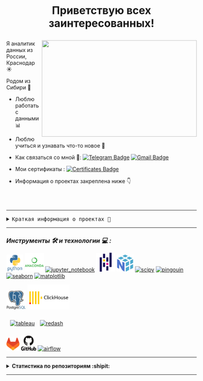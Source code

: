 <h1 align="center">

Приветствую всех заинтересованных!
<!--<img src="https://github.com/blackcater/blackcater/raw/main/images/Hi.gif" height="50"/>[![Typing SVG](https://readme-typing-svg.demolab.com?font=Fira+Code&size=30&duration=1000&pause=1500&color=2775F7&center=true&vCenter=true&width=300&lines=Hello+there!+%F0%9F%8C%8E)](https://git.io/typing-svg)
 -->
</a></h1>

<p>
<img src="https://media1.giphy.com/media/3oKIPEqDGUULpEU0aQ/giphy.gif?cid=ecf05e47ir6ekkmdon8aaovslbkpixlqukhr7k0alepegs41&ep=v1_gifs_search&rid=giphy.gif&ct=g" align="right" width="410" height="255"/>

   Я аналитик данных из России, Краснодар ☀️ <!-- I am a Product/Data Analyst from Russia, Krasnodar. -->

Родом из Сибири 🏡 <!--Originally from Siberia--> 


- Люблю работать с данными 📊 <!--Love working with data--> 

- Люблю учиться и узнавать что-то новое 📖 <!--Like to study and learn new things--> 

- Как связаться со мной <!--How to contact me--> 📱: [![Telegram Badge](https://img.shields.io/badge/-Telegram-blue?style=flat&logo=Telegram&logoColor=white)](https://t.me/IvanoVladimir28)</a>
  [![Gmail Badge](https://img.shields.io/badge/-@Mail-red?style=flat&logo=Gmail&logoColor=yellow)](mailto:volody28ivanov@yandex.ru)

- Мои сертификаты : <!--All my--> [![Certificates Badge](https://img.shields.io/badge/-certificates-9cf?style=flat&logo=Checkmarx&logoColor=black)](https://disk.yandex.ru/d/8DKv170csv6AHw)

 - Информация о проектах закреплена ниже <!--Last projects are pinned to down bellow--> 👇

<!--  My [![Tableau Badge](https://img.shields.io/badge/-Tableau-informational?style=flat&logo=Tableau&logoColor=white)](https://public.tableau.com/app/profile/vladimir.ivanov6806) dashboards. 
 -->
</p>

<br><br>

---

<details>
 <summary><kbd>Краткая информация о проектах 📑</kbd></summary><br>

***Название*** | ***Описание***| ***Стек***
:-:|:-:|:-: 
[Исследование пользователей E-commerce продукта](https://github.com/IvanoVladimir/E-commerce 'Ссылка на проект') | Считывание, исследование и предобработка данных; анализ поведения пользователей, различные расчёты с товарами и заказами; когортный анализ, расчёт возвращаемости пользователей; RFM-сегментация пользователей для более детальной оценки аудитории. | Python – pandas, seaborn, matplotlib, numpy, datetime; Jupyter Notebook
[Анализ нескольких аспектов мобильного приложения](https://github.com/IvanoVladimir/MobileApp 'Ссылка на проект') | Считываение, исследование и предобработка данных; когортный анализ, написание функции расчёта удержания пользователей; проверка гипотез о статистической значимости в разнице средней выручки между двумя группами, а также конверсии в покупку по результатам А/B-тестирования с помощью тестов(Хи-квадрат, T-test); генерирование метрик при изменении механики приложения по результатам последнего тематического события. | Python – pandas, seaborn, os, pingouin, requests, datetime, scipy, urllib; Jupyter Notebook
[Оценка маркетинговых кампаний с помощью метрик](https://github.com/IvanoVladimir/Marketing_metrics 'Ссылка на проект') | Оценка результатов двух прошедших рекламных кампаний с помощью метрик окупаемости инвестиций, средней стоимости заказа, удеражния пользователей, накопительной средней выручки на платящего пользователя и затрат на привлечение одного покупателя; расчёт этих метрик; построение графиков и дашборда | Python; Jupyter Notebook; PostgreSQL; Redash

</details>

---

***<h3 align="left"> Инструменты 🛠 и технологии 💻 <!--Tools  & Technologies--> :</h3>*** 

<div>

  <a href='https://www.python.org/'><img src="https://github.com/devicons/devicon/blob/master/icons/python/python-original-wordmark.svg" title="Python" width="45" height="45"/></a>
  <a href='https://www.anaconda.com/'><img src="https://github.com/devicons/devicon/blob/master/icons/anaconda/anaconda-original-wordmark.svg" title="Anaconda" width="50" height="50"/></a>
  <a href='https://jupyter.org/'><img src="https://upload.wikimedia.org/wikipedia/commons/3/38/Jupyter_logo.svg" title="Jupyter Notebook" alt="jupyter_notebook" height="47"/></a>
  <a href='https://pandas.pydata.org/'><img src="https://raw.githubusercontent.com/devicons/devicon/2ae2a900d2f041da66e950e4d48052658d850630/icons/pandas/pandas-original.svg" title="Pandas" alt="pandas" width="50" height="50"/></a>
  <a href='https://numpy.org/'><img src="https://raw.githubusercontent.com/devicons/devicon/master/icons/numpy/numpy-original.svg" title="NumPy" alt="numpy" width="45" height="45"/></a>
  <a href='https://scipy.org/'><img src="https://scipy.org/images/logo.svg" title="SciPy" alt="scipy" width="45" height="45"/></a>
  <a href='https://pingouin-stats.org/build/html/index.html'><img src="https://pingouin-stats.org/build/html/_static/pingouin.png" title="Pingouin" alt="pingouin" width="45" height="45"/></a>
  <a href='https://seaborn.pydata.org/'><img src="https://seaborn.pydata.org/_images/logo-mark-lightbg.svg" title="Seaborn" alt="seaborn" width="50" height="50"/></a>
  <a href='https://matplotlib.org/'><img src="https://matplotlib.org/stable/_images/sphx_glr_logos2_001.png" title="MatPlotLib" alt="matplotlib" width="45" height="45"/></a>

</a> <p align="left">

  <a href='https://www.postgresql.org/'><img src="https://raw.githubusercontent.com/devicons/devicon/master/icons/postgresql/postgresql-original-wordmark.svg" title="PostgreSQL" alt="postgresql" width="52" height="52"/></a>
  <a href='https://clickhouse.com/'><img src="https://raw.githubusercontent.com/ClickHouse/clickhouse-presentations/master/images/logo-200x120.png" title="ClickHouse" alt="clickHouse" height="67"/></a>

</a> <p align="left"> 

  <a href="https://www.tableau.com/" target="_blank"><img style="margin: 10px" src="https://profilinator.rishav.dev/skills-assets/tableau.svg" title="Tableau" alt="tableau" width="40 "/></a>
  <a href='https://redash.io/'><img src="https://www.vectorlogo.zone/logos/redashio/redashio-icon.svg" title="Redash" alt="redash"  height="42"/></a>

</a> <p align="left">

  <a href='https://about.gitlab.com/'><img src="https://github.com/badges/shields/blob/master/logo/gitlab.svg" title="Gitlab" alt="gitLab" width="35" /></a>
  <a href='https://github.com/'><img src="https://github.com/devicons/devicon/blob/master/icons/github/github-original-wordmark.svg" title="GitHub" width="40" height="40"/></a>
  <a href='https://airflow.apache.org/'><img src="https://upload.wikimedia.org/wikipedia/commons/d/de/AirflowLogo.png" title="Airflow" alt="airflow"  height="32"/></a>

</div>

---

<details>
  <summary><b>Статистика по репозиториям :shipit:</b></summary>

| <a href="https://github.com/anuraghazra/github-readme-stats"><img align="center" src="https://github-readme-stats.vercel.app/api/top-langs?username=IvanoVladimir&show_icons=true&layout=compact&langs_count=8&hide=jupyter%20notebook&exclude_repo=IvanoVladimir&hide_border=true&theme=flag-india" alt="stats" /></a> | <a href="https://git.io/streak-stats"><img align="center" src="https://github-readme-streak-stats.herokuapp.com/?user=IvanoVladimir&hide_border=true" alt="stats" /></a></a> |
| - | - |


| <a href="https://github.com/anuraghazra/github-readme-stats"><img align="center" src="https://github-readme-stats.vercel.app/api?username=IvanoVladimir&show_icons=true&hide_border=true&include_all_commits=true&theme=flag-india&hide=contribs" /> | <a href="https://github.com/ryo-ma/github-profile-trophy"><img align="center" src="https://github-profile-trophy.vercel.app/?username=IvanoVladimir&theme=flat&row=2&column=3&margin-w=11.47&margin-h=11.47" /></a> |
| - | - |

</details>

---

<div id="counter" align="left">
<img src="https://komarev.com/ghpvc/?username=IvanoVladimir&style=flat-square&color=green" alt=""/>
  </a>
</div>
